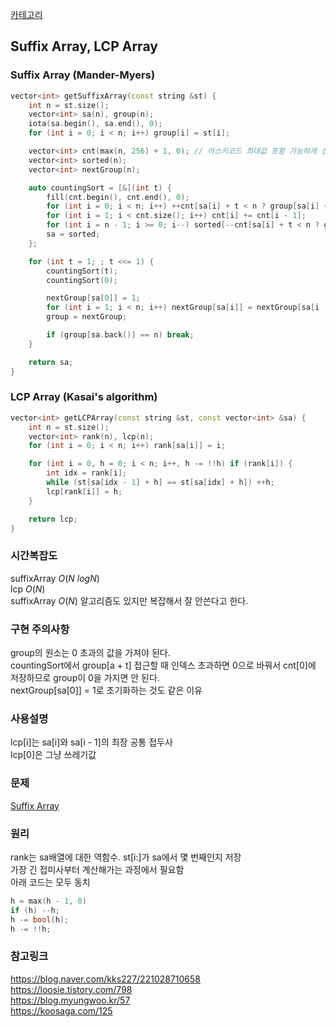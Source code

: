 [카테고리](/README.md)
## Suffix Array, LCP Array
### Suffix Array (Mander-Myers)
```cpp
vector<int> getSuffixArray(const string &st) {
    int n = st.size();
    vector<int> sa(n), group(n);
    iota(sa.begin(), sa.end(), 0);
    for (int i = 0; i < n; i++) group[i] = st[i];

    vector<int> cnt(max(n, 256) + 1, 0); // 아스키코드 최대값 포함 가능하게 선언
    vector<int> sorted(n);
    vector<int> nextGroup(n);

    auto countingSort = [&](int t) {
        fill(cnt.begin(), cnt.end(), 0);
        for (int i = 0; i < n; i++) ++cnt[sa[i] + t < n ? group[sa[i] + t] : 0];
        for (int i = 1; i < cnt.size(); i++) cnt[i] += cnt[i - 1];
        for (int i = n - 1; i >= 0; i--) sorted[--cnt[sa[i] + t < n ? group[sa[i] + t] : 0]] = sa[i];
        sa = sorted;
    };

    for (int t = 1; ; t <<= 1) {
        countingSort(t);
        countingSort(0);

        nextGroup[sa[0]] = 1;
        for (int i = 1; i < n; i++) nextGroup[sa[i]] = nextGroup[sa[i - 1]] +  (group[sa[i - 1]] != group[sa[i]] || group[sa[i - 1] + t] != group[sa[i] + t]);
        group = nextGroup;

        if (group[sa.back()] == n) break;
    }

    return sa;
}
```
### LCP Array (Kasai's algorithm)
```cpp
vector<int> getLCPArray(const string &st, const vector<int> &sa) {
    int n = st.size();
    vector<int> rank(n), lcp(n);
    for (int i = 0; i < n; i++) rank[sa[i]] = i;

    for (int i = 0, h = 0; i < n; i++, h -= !!h) if (rank[i]) {
        int idx = rank[i];
        while (st[sa[idx - 1] + h] == st[sa[idx] + h]) ++h;
        lcp[rank[i]] = h;
    }

    return lcp;
}
```
### 시간복잡도 
suffixArray $O(N~logN)$   
lcp $O(N)$   
suffixArray $O(N)$ 알고리즘도 있지만 복잡해서 잘 안쓴다고 한다.

### 구현 주의사항
group의 원소는 0 초과의 값을 가져야 된다.   
countingSort에서 group[a + t] 접근할 때 인덱스 초과하면 0으로 바꿔서 cnt[0]에 저장하므로 group이 0을 가지면 안 된다.   
nextGroup[sa[0]] = 1로 초기화하는 것도 같은 이유   

### 사용설명
lcp[i]는 sa[i]와 sa[i - 1]의 최장 공통 접두사   
lcp[0]은 그냥 쓰레기값

### 문제
[Suffix Array](https://www.acmicpc.net/problem/9248)

### 원리
rank는 sa배열에 대한 역함수. st[i:]가 sa에서 몇 번째인지 저장   
가장 긴 접미사부터 계산해가는 과정에서 필요함   
아래 코드는 모두 동치
```cpp
h = max(h - 1, 0)
if (h) --h;
h -= bool(h);
h -= !!h;
```

### 참고링크
https://blog.naver.com/kks227/221028710658   
https://loosie.tistory.com/798   
https://blog.myungwoo.kr/57   
https://koosaga.com/125   